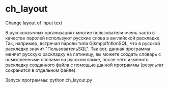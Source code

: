 # ch_layout
Change layout of input text

В русскоязычных организациях многие пользователи очень часто в качестве паролей используют русские слова в английской раскладке. Так, например, встречал пароли типа GjkmpjdfntkmSQL, что в русской раскладке значит "ПользовательSQL". Так вот, данная программа меняет русскую раскладку на латиницу, вы можете создать словарь с осмысленными словами на русском языке, после чего изменить раскладку созданного файла с помощью данной программы (результат сохранится в отдельном файле).

Запуск программы:
python ch_layout.py
